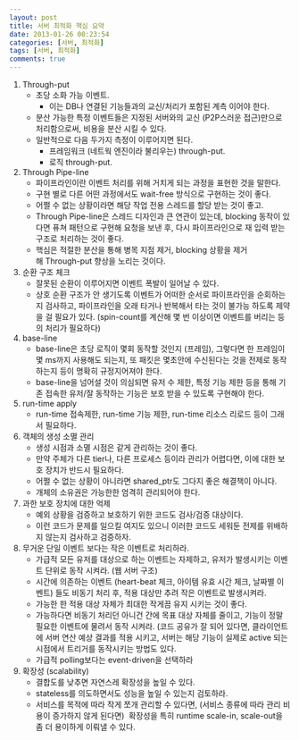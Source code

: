 ```yaml
---
layout: post
title: 서버 최적화 핵심 요약
date: 2013-01-26 00:23:54
categories: [서버, 최적화]
tags: [서버, 최적화]
comments: true
---
```

1. Through-put
    * 초당 소화 가능 이벤트.
        * 이는 DB나 연결된 기능들과의 교신/처리가 포함된 계측 이어야 한다.
    * 분산 가능한 특정 이벤트들은 지정된 서버와의 교신 (P2P스러운 접근)만으로 처리함으로써, 비용을 분산 시킬 수 있다.
    * 일반적으로 다음 두가지 측정이 이루어지면 된다.
        *  프레임워크 (네트웍 엔진이라 불리우는) through-put.
        *  로직 through-put.
1. Through Pipe-line
    * 파이프라인이란 이벤트 처리를 위해 거치게 되는 과정을 표현한 것을 말한다.
    * 구현 별로 다른 어떤 과정에서도 wait-free 방식으로 구현하는 것이 좋다.
    * 어쩔 수 없는 상황이라면 해당 작업 전용 스레드를 할당 받는 것이 좋고.
    * Through Pipe-line은 스레드 디자인과 큰 연관이 있는데, blocking 동작이 있다면 퓨쳐 패턴으로 구현해 요청을 보낸 후, 다시 파이프라인으로 재 입력 받는 구조로 처리하는 것이 좋다.
    * 핵심은 적절한 분산을 통해 병목 지점 제거, blocking 상황을 제거해 Through-put 향상을 노리는 것이다.
1. 순환 구조 체크
    * 잘못된 순환이 이루어지면 이벤트 폭발이 일어날 수 있다.
    * 상호 순환 구조가 안 생기도록 이벤트가 어떠한 순서로 파이프라인을 순회하는지 검사하고, 파이프라인을 오래 타거나 반복해서 타는 것이 불가능 하도록 제약을 걸 필요가 있다. (spin-count를 계산해 몇 번 이상이면 이벤트를 버리는 등의 처리가 필요하다)
1. base-line
    * base-line은 초당 로직이 몇회 동작할 것인지 (프레임), 그렇다면 한 프레임이 몇 ms까지 사용해도 되는지, 또 패킷은 몇초안에 수신된다는 것을 전제로 동작하는지 등이 명확히 규정지어져야 한다.
    * base-line을 넘어설 것이 의심되면 유저 수 제한, 특정 기능 제한 등을 통해 기존 접속한 유저/잘 동작하는 기능은 보호 받을 수 있도록 구현해야 한다.
1. run-time apply
    * run-time 접속제한, run-time 기능 제한, run-time 리소스 리로드 등이 그래서 필요하다.
1. 객체의 생성 소멸 관리
    * 생성 시점과 소멸 시점은 같게 관리하는 것이 좋다.
    * 만약 주체가 다른 tier나, 다른 프로세스 등이라 관리가 어렵다면, 이에 대한 보호 장치가 반드시 필요하다. 
    * 어쩔 수 없는 상황이 아니라면 shared_ptr도 그다지 좋은 해결책이 아니다.
    * 개체의 소유권은 가능한한 엄격히 관리되어야 한다.
1. 과한 보호 장치에 대한 억제
    * 예외 상황을 검증하고 보호하기 위한 코드도 검사/검증 대상이다.
    * 이런 코드가 문제를 일으킬 여지도 있으니 이러한 코드도 세워둔 전제를 위배하지 않는지 검사하고 검증하자.
1. 무거운 단일 이벤트 보다는 작은 이벤트로 처리하라.
    * 가급적 모든 유저를 대상으로 하는 이벤트는 자제하고, 유저가 발생시키는 이벤트 단위로 동작 시켜라. (웹 서버 구조)
    * 시간에 의존하는 이벤트 (heart-beat 체크, 아이템 유효 시간 체크, 날짜별 이벤트) 들도 비동기 처리 후, 적용 대상만 추려 작은 이벤트로 발생시켜라.
    * 가능한 한 적용 대상 자체가 최대한 작게끔 유지 시키는 것이 좋다.
    * 가능하다면 비동기 처리던 아니건 간에 목표 대상 자체를 줄이고, 기능이 정말 필요한 이벤트에 물려서 동작 시켜라. (코드 공유가 잘 되어 있다면, 클라이언트에 서버 연산 예상 결과를 적용 시키고, 서버는 해당 기능이 실제로 active 되는 시점에서 트리거를 동작시키는 방법도 있다.
    * 가급적 polling보다는 event-driven을 선택하라
1. 확장성 (scalability)
    * 결합도를 낮추면 자연스레 확장성을 높일 수 있다.
    * stateless를 의도하면서도 성능을 높일 수 있는지 검토하라.
    * 서비스를 목적에 따라 작게 쪼개 관리할 수 있다면, (서비스 종류에 따라 관리 비용이 증가하지 않게 된다면)  확장성을 특히 runtime scale-in, scale-out을 좀 더 용이하게 이뤄낼 수 있다. 
